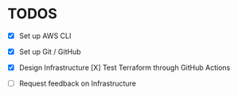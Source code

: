 # TODOS

- [X] Set up AWS CLI
- [X] Set up Git / GitHub
- [X] Design Infrastructure
  [X] Test Terraform through GitHub Actions
- [ ] Request feedback on Infrastructure

